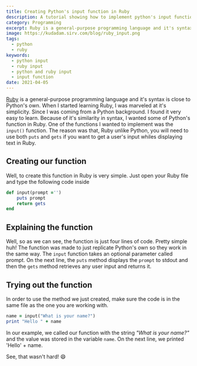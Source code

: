 ```yaml
---
title: Creating Python's input function in Ruby
description: A tutorial showing how to implement python's input function in Ruby. The input function is used to get user's input.
category: Programming
excerpt: Ruby is a general-purpose programming language and it's syntax is close to Python's own. One of the functions I wanted to implement was the input() function.
image: https://kudadam.sirv.com/blog/ruby_input.png
tags:
  - python
  - ruby
keywords:
  - python input
  - ruby input
  - python and ruby input
  - input function
date: 2021-04-05
---
```


[Ruby](https://www.ruby-lang.com/en) is a general-purpose programming language and it's syntax is close to Python's own.
When I started learning Ruby, I was marveled at it's simplicity.
Since I was coming from a Python background. I found it very easy to learn. Because of it's similarity in syntax, I wanted some of Python's function in Ruby.
One of the functions I wanted to implement was the `input()` function. The reason was that, Ruby unlike Python, you will need to use both `puts` and `gets` if you want to get a user's input whiles displaying text in Ruby.

## Creating our function

Well, to create this function in Ruby is very simple. Just open your Ruby file and type the following code inside

```ruby
def input(prompt ='')
    puts prompt
    return gets
end
```

## Explaining the function

Well, so as we can see, the function is just four lines of code. Pretty simple huh!
The function was made to just replicate Python's own so they work in the same way.
The `input` function takes an optional parameter called prompt. On the next line, the `puts` method displays the `prompt` to stdout and then the `gets` method retrieves any user input and returns it.

## Trying out the function

In order to use the method we just created, make sure the code is in the same file as the one you are working with.

```ruby
name = input("What is your name?")
print "Hello " + name
```

In our example, we called our function with the string _"What is your name?"_ and the value was stored in the variable `name`. On the next line, we printed 'Hello' + name.

See, that wasn't hard! :smile:
